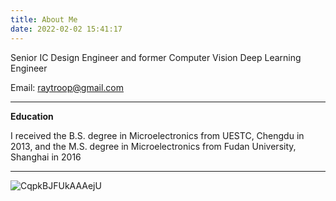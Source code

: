 ```yaml
---
title: About Me
date: 2022-02-02 15:41:17
---
```




Senior IC Design Engineer and former Computer Vision Deep Learning Engineer

Email: raytroop@gmail.com

---

**Education**

I received the B.S. degree in Microelectronics from UESTC, Chengdu in 2013, and the M.S. degree in Microelectronics from Fudan University, Shanghai in 2016

---

![CqpkBJFUkAAAejU](/about/CqpkBJFUkAAAejU.jpg)

